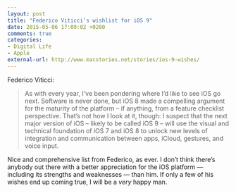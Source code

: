 ```yaml
---
layout: post
title: "Federico Viticci’s wishlist for iOS 9"
date: 2015-05-06 17:09:02 +0200
comments: true
categories: 
- Digital Life
- Apple
external-url: http://www.macstories.net/stories/ios-9-wishes/
---
```


Federico Viticci:

> As with every year, I’ve been pondering where I’d like to see iOS go next. Software is never done, but iOS 8 made a compelling argument for the maturity of the platform – if anything, from a feature checklist perspective. That’s not how I look at it, though: I suspect that the next major version of iOS – likely to be called iOS 9 – will use the visual and technical foundation of iOS 7 and iOS 8 to unlock new levels of integration and communication between apps, iCloud, gestures, and voice input.

Nice and comprehensive list from Federico, as ever. I don’t think there’s anybody out there with a better appreciation for the iOS platform — including its strengths and weaknesses — than him. If only a few of his wishes end up coming true, I will be a _very_ happy man.